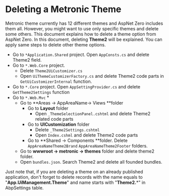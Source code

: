 # Deleting a Metronic Theme

Metronic theme currently has 12 different themes and AspNet Zero includes them all. However, you might want to use only specific themes and delete some others. This document explains how to delete a theme option from AspNet Zero. In this document, deleting **Theme2** will be explained. You can apply same steps to delete other theme options.

* Go to  `*Application.Shared` project. Open `AppConsts.cs`  and delete Theme2 field. 
* Go to `*.Web.Core` project.
  * Delete `Theme2UiCustomizer.cs`
  * Open `UiThemeCustomizerFactory.cs` and delete Theme2 code parts in `GetUiCustomizerInternal` function.
* Go to `*.Core`  project. Open `AppSettingProvider.cs` and delete `GetTheme2Settings` function
* Go to `*.Web.Mvc`
  * 
  * Go to **Areas -> AppAreaName-> Views **folder
    * Go to **Layout** folder
      * Open `_ThemeSelectionPanel.cshtml` and delete Theme2 related code parts
    * Go to **UICustomization** folder
      * Delete `_Theme2Settings.cshtml`	
      * Open `Index.cshml` and delete Theme2 code parts
    * Go to **Shared -> Components **folder. Delete `AppAreaNameTheme2Brand` `AppAreaNameTheme2Footer` folders.
  * Go to **wwwroot -> metronic -> themes** folder and delete theme2 folder.
  * Open `bundles.json`. Search Theme2 and delete all founded bundles.



Just note that, if you are deleting a theme on an already published application, don't forget to delete records with the name equals to "**App.UiManagement.Theme**" and name starts with "**Theme2.***" in AbpSettings table. 